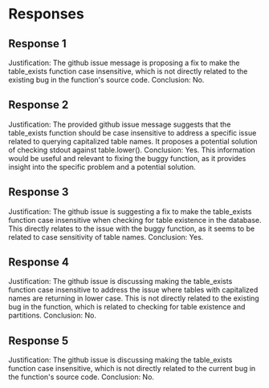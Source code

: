 # Responses
## Response 1
Justification: The github issue message is proposing a fix to make the table_exists function case insensitive, which is not directly related to the existing bug in the function's source code.
Conclusion: No.

## Response 2
Justification: The provided github issue message suggests that the table_exists function should be case insensitive to address a specific issue related to querying capitalized table names. It proposes a potential solution of checking stdout against table.lower(). 
Conclusion: Yes. This information would be useful and relevant to fixing the buggy function, as it provides insight into the specific problem and a potential solution.

## Response 3
Justification: The github issue is suggesting a fix to make the table_exists function case insensitive when checking for table existence in the database. This directly relates to the issue with the buggy function, as it seems to be related to case sensitivity of table names.
Conclusion: Yes.

## Response 4
Justification: The github issue is discussing making the table_exists function case insensitive to address the issue where tables with capitalized names are returning in lower case. This is not directly related to the existing bug in the function, which is related to checking for table existence and partitions.
Conclusion: No.

## Response 5
Justification: The github issue is discussing making the table_exists function case insensitive, which is not directly related to the current bug in the function's source code.
Conclusion: No.

